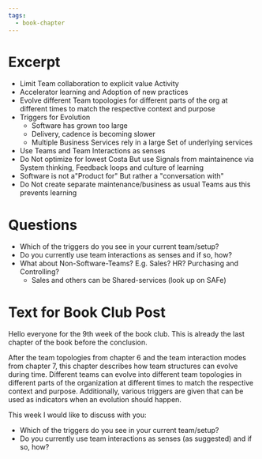 ```yaml
---
tags:
  - book-chapter
---
```

# Excerpt

- Limit Team collaboration to explicit value Activity
- Accelerator learning and Adoption of new practices
- Evolve different Team topologies for different parts of the org at different times to match the respective context and purpose
- Triggers for Evolution
    - Software has grown too large
    - Delivery, cadence is becoming slower
    - Multiple Business Services rely in a large Set of underlying services
- Use Teams and Team Interactions as senses
- Do Not optimize for lowest Costa But use Signals from maintainence via System thinking, Feedback loops and culture of learning
- Software is not a"Product for" But rather a "conversation with"
- Do Not create separate maintenance/business as usual Teams aus this prevents learning

# Questions

- Which of the triggers do you see in your current team/setup?
- Do you currently use team interactions as senses and if so, how?
- What about Non-Software-Teams? E.g. Sales? HR? Purchasing and Controlling?
    - Sales and others can be Shared-services (look up on SAFe)

# Text for Book Club Post

Hello everyone for the 9th week of the book club. This is already the last chapter of the book before the conclusion.

After the team topologies from chapter 6 and the team interaction modes from chapter 7, this chapter describes how team structures can evolve during time. Different teams can evolve into different team topologies in different parts of the organization at different times to match the respective context and purpose. Additionally, various triggers are given that can be used as indicators when an evolution should happen.

This week I would like to discuss with you:

- Which of the triggers do you see in your current team/setup?
- Do you currently use team interactions as senses (as suggested) and if so, how?
